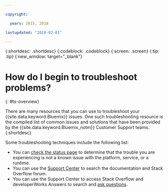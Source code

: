 ```yaml
---

copyright:

  years: 2015, 2018

lastupdated: "2018-02-01"

---
```


{:shortdesc: .shortdesc}
{:codeblock: .codeblock}
{:screen: .screen}
{:tip: .tip}
{:new_window: target="_blank"}


# How do I begin to troubleshoot problems?
{: #ts-overview}

There are many resources that you can use to troubleshoot your {{site.data.keyword.Bluemix}} issues. One such troubleshooting resource is the compiled list of common issues and solutions that have been provided by the {{site.data.keyword.Bluemix_notm}} Customer Support teams.
{:shortdesc}

Some troubleshooting techniques include the following list:
* You can [check the status page](/docs/get-support/ViewStatus.html#viewing-bluemix-status) to determine that the trouble you are experiencing is not a known issue with the platform, service, or a runtime.
* You can use the [Support Center](/docs/get-support/howtogetsupport.html#using-avatar) to search the documentation and Stack Overflow forum.
* You can use the Support Center to access Stack Overflow and developerWorks Answers to search and [ask questions](/docs/get-support/howtogetsupport.html#asking-a-question).

